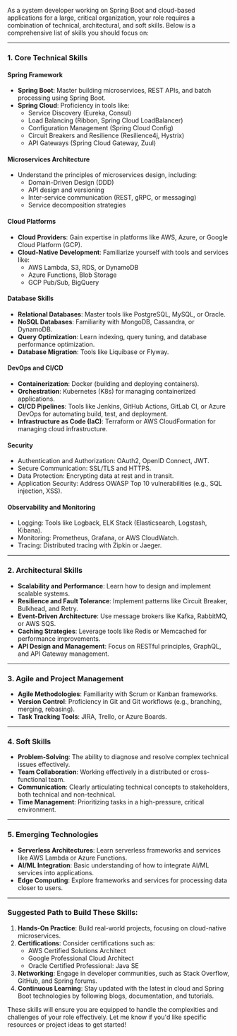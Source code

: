 As a system developer working on Spring Boot and cloud-based applications for a large, critical organization, your role requires a combination of technical, architectural, and soft skills. Below is a comprehensive list of skills you should focus on:

---

### **1. Core Technical Skills**
#### **Spring Framework**
- **Spring Boot**: Master building microservices, REST APIs, and batch processing using Spring Boot.
- **Spring Cloud**: Proficiency in tools like:
    - Service Discovery (Eureka, Consul)
    - Load Balancing (Ribbon, Spring Cloud LoadBalancer)
    - Configuration Management (Spring Cloud Config)
    - Circuit Breakers and Resilience (Resilience4j, Hystrix)
    - API Gateways (Spring Cloud Gateway, Zuul)

#### **Microservices Architecture**
- Understand the principles of microservices design, including:
    - Domain-Driven Design (DDD)
    - API design and versioning
    - Inter-service communication (REST, gRPC, or messaging)
    - Service decomposition strategies

#### **Cloud Platforms**
- **Cloud Providers**: Gain expertise in platforms like AWS, Azure, or Google Cloud Platform (GCP).
- **Cloud-Native Development**: Familiarize yourself with tools and services like:
    - AWS Lambda, S3, RDS, or DynamoDB
    - Azure Functions, Blob Storage
    - GCP Pub/Sub, BigQuery

#### **Database Skills**
- **Relational Databases**: Master tools like PostgreSQL, MySQL, or Oracle.
- **NoSQL Databases**: Familiarity with MongoDB, Cassandra, or DynamoDB.
- **Query Optimization**: Learn indexing, query tuning, and database performance optimization.
- **Database Migration**: Tools like Liquibase or Flyway.

#### **DevOps and CI/CD**
- **Containerization**: Docker (building and deploying containers).
- **Orchestration**: Kubernetes (K8s) for managing containerized applications.
- **CI/CD Pipelines**: Tools like Jenkins, GitHub Actions, GitLab CI, or Azure DevOps for automating build, test, and deployment.
- **Infrastructure as Code (IaC)**: Terraform or AWS CloudFormation for managing cloud infrastructure.

#### **Security**
- Authentication and Authorization: OAuth2, OpenID Connect, JWT.
- Secure Communication: SSL/TLS and HTTPS.
- Data Protection: Encrypting data at rest and in transit.
- Application Security: Address OWASP Top 10 vulnerabilities (e.g., SQL injection, XSS).

#### **Observability and Monitoring**
- Logging: Tools like Logback, ELK Stack (Elasticsearch, Logstash, Kibana).
- Monitoring: Prometheus, Grafana, or AWS CloudWatch.
- Tracing: Distributed tracing with Zipkin or Jaeger.

---

### **2. Architectural Skills**
- **Scalability and Performance**: Learn how to design and implement scalable systems.
- **Resilience and Fault Tolerance**: Implement patterns like Circuit Breaker, Bulkhead, and Retry.
- **Event-Driven Architecture**: Use message brokers like Kafka, RabbitMQ, or AWS SQS.
- **Caching Strategies**: Leverage tools like Redis or Memcached for performance improvements.
- **API Design and Management**: Focus on RESTful principles, GraphQL, and API Gateway management.

---

### **3. Agile and Project Management**
- **Agile Methodologies**: Familiarity with Scrum or Kanban frameworks.
- **Version Control**: Proficiency in Git and Git workflows (e.g., branching, merging, rebasing).
- **Task Tracking Tools**: JIRA, Trello, or Azure Boards.

---

### **4. Soft Skills**
- **Problem-Solving**: The ability to diagnose and resolve complex technical issues effectively.
- **Team Collaboration**: Working effectively in a distributed or cross-functional team.
- **Communication**: Clearly articulating technical concepts to stakeholders, both technical and non-technical.
- **Time Management**: Prioritizing tasks in a high-pressure, critical environment.

---

### **5. Emerging Technologies**
- **Serverless Architectures**: Learn serverless frameworks and services like AWS Lambda or Azure Functions.
- **AI/ML Integration**: Basic understanding of how to integrate AI/ML services into applications.
- **Edge Computing**: Explore frameworks and services for processing data closer to users.

---

### Suggested Path to Build These Skills:
1. **Hands-On Practice**: Build real-world projects, focusing on cloud-native microservices.
2. **Certifications**: Consider certifications such as:
    - AWS Certified Solutions Architect
    - Google Professional Cloud Architect
    - Oracle Certified Professional: Java SE
3. **Networking**: Engage in developer communities, such as Stack Overflow, GitHub, and Spring forums.
4. **Continuous Learning**: Stay updated with the latest in cloud and Spring Boot technologies by following blogs, documentation, and tutorials.

These skills will ensure you are equipped to handle the complexities and challenges of your role effectively. Let me know if you'd like specific resources or project ideas to get started!
